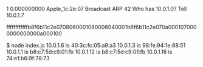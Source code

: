 1	0.000000000	Apple_1c:2e:07	Broadcast	ARP	42	Who has 10.0.1.0?  Tell 10.0.1.7

ffffffffffffb8f6b11c2e0708060001080006040001b8f6b11c2e070a0001070000000000000a000100

$ node index.js 
10.0.1.6 is 40:3c:fc:05:a9:a3
10.0.1.3 is 98:fe:94:1e:88:51
10.0.1.1 is b8:c7:5d:c9:01:fb
10.0.1.12 is b8:c7:5d:c9:01:fb
10.0.1.16 is 74:e1:b6:9f:78:73

